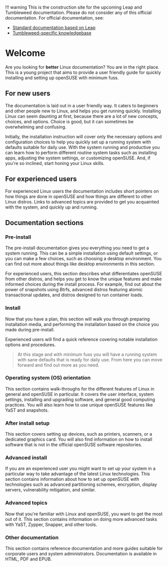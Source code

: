 !!! warning
    This is the construction site for the upcoming Leap and Tumbleweed documentation. Please do not consider any of this official documentation. For official documentation, see:

* [Standard documentation based on Leap](https://doc.opensuse.org/)
* [Tumbleweed-specific knowledgebase](https://en.opensuse.org/Portal:Tumbleweed)

# Welcome
Are you looking for **better** Linux documentation? You are in the right place. This is a young project that aims
to provide a user friendly guide for quickly installing and setting up openSUSE with minimum fuss.

## For new users
The documentation is laid out in a user friendly way. It caters to beginners and other people new to Linux, and helps you get running quickly. Installing Linux can seem daunting at first, because there are a lot of new concepts, choices, and options. Choice is good, but it can sometimes be overwhelming and confusing.

Initially, the installation instruction will cover only the necessary options and configuration choices to help you quickly set up a running system with defaults suitable for daily use. With the system running and productive you can learn how to perform different routine system tasks such as installing apps, adjusting the system settings, or customizing openSUSE. And, if you're so inclined, start honing your Linux skills.

## For experienced users
For experienced Linux users the documentation includes short pointers on how things are done in
openSUSE and how things are different to other Linux distros. Links to advanced topics are provided to get you acquainted with the system, and quickly up and running.

## Documentation sections

### Pre-install
The pre-install documentation gives you everything you need to get a system running. This can be a simple installation using default settings, or you can make a few choices, such as choosing a desktop environment. You can find out more about things like desktop environments in this section.

For experienced users, this section describes what differentiates openSUSE from other distros, and helps you get to know the unique features and make informed choices during the install process. For example, find out about the power of snapshots using Btrfs, advanced distros featuring atomic transactional updates, and distros designed to run container loads.

### Install
Now that you have a plan, this section will walk you through preparing installation media, and performing the installation based on the choice you made during pre-install.

Experienced users will find a quick reference covering notable installation options and procedures.

> At this stage and with minimum fuss you will have a running system with sane defaults that is ready for daily use. From here you can move forward and find out more as you need.

### Operating system (OS) orientation
This section contains walk-throughs for the different features of Linux in general and openSUSE in particular. It covers the user interface, system settings, installing and upgrading
software, and general good computing practices. You will also learn how to use unique openSUSE features like YaST and snapshots.

### After install setup
This section covers setting up devices, such as printers, scanners, or a dedicated graphics card. You will also find information on how to install software that is not in the official openSUSE software repositories.

### Advanced install
If you are an experienced user you might want to set up your system in a particular way to take
advantage of the latest Linux technologies. This section contains information about how to set up openSUSE with technologies such as advanced partitioning schemes, encryption,
display servers, vulnerability mitigation, and similar.

### Advanced topics
Now that you're familiar with Linux and openSUSE, you want to get the most out of it. This section contains information on doing more advanced tasks with YaST, Zypper, Snapper, and other tools.

### Other documentation
This section contains reference documentation and more guides suitable for corporate users and system administrators. Documentation is available in HTML, PDF and EPUB.
